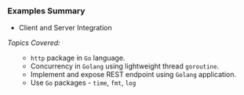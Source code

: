 
[comment]: <> (This file is to log the topics leraned in `Go` programming on each example)

### Examples Summary

- Client and Server Integration

<i>Topics Covered:</i>

<ol>

- `http` package in `Go` language.
- Concurrency in `Golang` using lightweight thread `goroutine`.
- Implement and expose REST endpoint using `Golang` application.
- Use `Go` packages - `time`, `fmt`, `log`

</ol>
